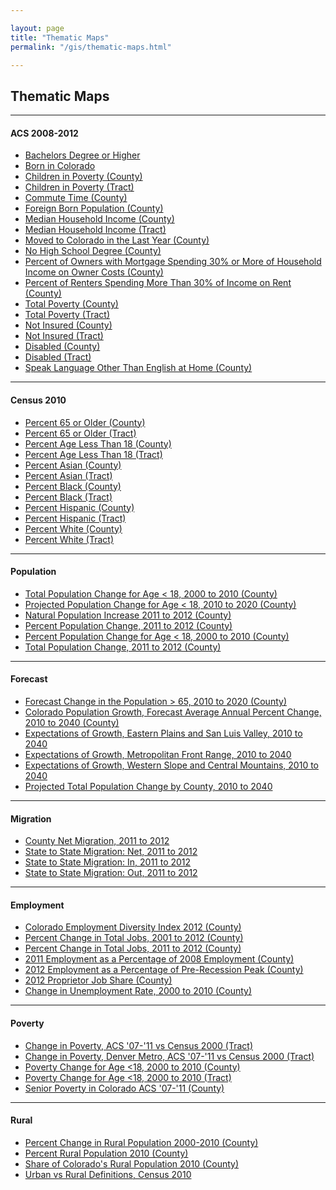 ```yaml
---

layout: page
title: "Thematic Maps"
permalink: "/gis/thematic-maps.html"

---
```


## Thematic Maps

- - -
#### ACS 2008-2012

- [Bachelors Degree or Higher](http://dola.colorado.gov/cms-base/sites/dola.colorado.gov.gis-cms/files/projects/thematic/ACS08_12/BachelorsDegreeOrHigher_County.png)
- [Born in Colorado](http://dola.colorado.gov/cms-base/sites/dola.colorado.gov.gis-cms/files/projects/thematic/ACS08_12/BornInColorado_County.png)
- [Children in Poverty (County)](http://dola.colorado.gov/cms-base/sites/dola.colorado.gov.gis-cms/files/projects/thematic/ACS08_12/ChildrenInPoverty_County.png)
- [Children in Poverty (Tract)](http://dola.colorado.gov/cms-base/sites/dola.colorado.gov.gis-cms/files/projects/thematic/ACS08_12/ChildrenInPoverty_Tract.png)
- [Commute Time (County)](http://dola.colorado.gov/cms-base/sites/dola.colorado.gov.gis-cms/files/projects/thematic/ACS08_12/TravelTime_County.png)
- [Foreign Born Population (County)](http://dola.colorado.gov/cms-base/sites/dola.colorado.gov.gis-cms/files/projects/thematic/ACS08_12/ForeignBornPopulation_County.png)
- [Median Household Income (County)](http://dola.colorado.gov/cms-base/sites/dola.colorado.gov.gis-cms/files/projects/thematic/ACS08_12/MedianHouseholdIncome_County.png)
- [Median Household Income (Tract)](http://dola.colorado.gov/cms-base/sites/dola.colorado.gov.gis-cms/files/projects/thematic/ACS08_12/MedianHouseholdIncome_Tract.png)
- [Moved to Colorado in the Last Year (County)](http://dola.colorado.gov/cms-base/sites/dola.colorado.gov.gis-cms/files/projects/thematic/ACS08_12/MovedToColoradoInLastYear_County.png)
- [No High School Degree (County)](http://dola.colorado.gov/cms-base/sites/dola.colorado.gov.gis-cms/files/projects/thematic/ACS08_12/NoHighSchoolDegree_County.png)
- [Percent of Owners with Mortgage Spending 30% or More of Household Income on Owner Costs (County)](http://dola.colorado.gov/cms-base/sites/dola.colorado.gov.gis-cms/files/projects/thematic/ACS08_12/OwnerCosts_County.png)
- [Percent of Renters Spending More Than 30% of Income on Rent (County)](http://dola.colorado.gov/cms-base/sites/dola.colorado.gov.gis-cms/files/projects/thematic/ACS08_12/RenterCosts_County.png)
- [Total Poverty (County)](http://dola.colorado.gov/cms-base/sites/dola.colorado.gov.gis-cms/files/projects/thematic/ACS08_12/TotalPopulationinPoverty_County.png)
- [Total Poverty (Tract)](http://dola.colorado.gov/cms-base/sites/dola.colorado.gov.gis-cms/files/projects/thematic/ACS08_12/TotalPopulationinPoverty_Tract.png)
- [Not Insured (County)](http://dola.colorado.gov/cms-base/sites/dola.colorado.gov.gis-cms/files/projects/thematic/ACS08_12/Insurance_County.png)
- [Not Insured (Tract)](http://dola.colorado.gov/cms-base/sites/dola.colorado.gov.gis-cms/files/projects/thematic/ACS08_12/Insurance_Tract.png)
- [Disabled (County)](http://dola.colorado.gov/cms-base/sites/dola.colorado.gov.gis-cms/files/projects/thematic/ACS08_12/Disabled_County.png)
- [Disabled (Tract)](http://dola.colorado.gov/cms-base/sites/dola.colorado.gov.gis-cms/files/projects/thematic/ACS08_12/Disabled_Tract.png)
- [Speak Language Other Than English at Home (County)](http://dola.colorado.gov/cms-base/sites/dola.colorado.gov.gis-cms/files/projects/thematic/ACS08_12/LanguageHome_County.png)

- - -

#### Census 2010

- [Percent 65 or Older (County)](http://dola.colorado.gov/cms-base/sites/dola.colorado.gov.gis-cms/files/projects/thematic/Census%202010/Percent%2065%20or%20Older%20(County).pdf)
- [Percent 65 or Older (Tract)](http://dola.colorado.gov/cms-base/sites/dola.colorado.gov.gis-cms/files/projects/thematic/Census%202010/Percent%2065%20or%20Older%20(Tract).pdf)
- [Percent Age Less Than 18 (County)](http://dola.colorado.gov/cms-base/sites/dola.colorado.gov.gis-cms/files/projects/thematic/Census%202010/Percent%20Age%20Less%20Than%2018%20(County).pdf)
- [Percent Age Less Than 18 (Tract)](http://dola.colorado.gov/cms-base/sites/dola.colorado.gov.gis-cms/files/projects/thematic/Census%202010/Percent%20Age%20Less%20Than%2018%20(Tract).pdf)
- [Percent Asian (County)](http://dola.colorado.gov/cms-base/sites/dola.colorado.gov.gis-cms/files/projects/thematic/Census%202010/Percent%20Asian%20(County).pdf)
- [Percent Asian (Tract)](http://dola.colorado.gov/cms-base/sites/dola.colorado.gov.gis-cms/files/projects/thematic/Census%202010/Percent%20Asian%20(Tract).pdf)
- [Percent Black (County)](http://dola.colorado.gov/cms-base/sites/dola.colorado.gov.gis-cms/files/projects/thematic/Census%202010/Percent%20Black%20(County).pdf)
- [Percent Black (Tract)](http://dola.colorado.gov/cms-base/sites/dola.colorado.gov.gis-cms/files/projects/thematic/Census%202010/Percent%20Black%20(Tract).pdf)
- [Percent Hispanic (County)](http://dola.colorado.gov/cms-base/sites/dola.colorado.gov.gis-cms/files/projects/thematic/Census%202010/Percent%20Hispanic%20(County).pdf)
- [Percent Hispanic (Tract)](http://dola.colorado.gov/cms-base/sites/dola.colorado.gov.gis-cms/files/projects/thematic/Census%202010/Percent%20Hispanic%20(Tract).pdf)
- [Percent White (County)](http://dola.colorado.gov/cms-base/sites/dola.colorado.gov.gis-cms/files/projects/thematic/Census%202010/Percent%20White%20(County).pdf)
- [Percent White (Tract)](http://dola.colorado.gov/cms-base/sites/dola.colorado.gov.gis-cms/files/projects/thematic/Census%202010/Percent%20White%20(Tract).pdf)

- - -

#### Population

- [Total Population Change for Age < 18, 2000 to 2010 (County)](http://dola.colorado.gov/cms-base/sites/dola.colorado.gov.gis-cms/files/projects/thematic/Population/Absolute2000to2010.png)
- [Projected Population Change for Age < 18, 2010 to 2020 (County)](http://dola.colorado.gov/cms-base/sites/dola.colorado.gov.gis-cms/files/projects/thematic/Population/Absolute2010to2020.png)
- [Natural Population Increase 2011 to 2012 (County)](http://dola.colorado.gov/cms-base/sites/dola.colorado.gov.gis-cms/files/projects/thematic/Population/NaturalIncrease2011_2012.png)
- [Percent Population Change, 2011 to 2012 (County)](http://dola.colorado.gov/cms-base/sites/dola.colorado.gov.gis-cms/files/projects/thematic/Population/PctChg11to12.png)
- [Percent Population Change for Age < 18, 2000 to 2010 (County)](http://dola.colorado.gov/cms-base/sites/dola.colorado.gov.gis-cms/files/projects/thematic/Population/Percent2000to2010.png)
- [Total Population Change, 2011 to 2012 (County)](http://dola.colorado.gov/cms-base/sites/dola.colorado.gov.gis-cms/files/projects/thematic/Population/TtlChg11to12.png)

- - -

#### Forecast

- [Forecast Change in the Population > 65, 2010 to 2020 (County)](http://dola.colorado.gov/cms-base/sites/dola.colorado.gov.gis-cms/files/projects/thematic/Forecast/Chg65Plus1020.png)
- [Colorado Population Growth, Forecast Average Annual Percent Change, 2010 to 2040 (County)](http://dola.colorado.gov/cms-base/sites/dola.colorado.gov.gis-cms/files/projects/thematic/Forecast/Forecast.png)
- [Expectations of Growth, Eastern Plains and San Luis Valley, 2010 to 2040](http://dola.colorado.gov/cms-base/sites/dola.colorado.gov.gis-cms/files/projects/thematic/Forecast/EastPlnsSanLuis.png)
- [Expectations of Growth, Metropolitan Front Range, 2010 to 2040](http://dola.colorado.gov/cms-base/sites/dola.colorado.gov.gis-cms/files/projects/thematic/Forecast/FrontRange.png)
- [Expectations of Growth, Western Slope and Central Mountains, 2010 to 2040](http://dola.colorado.gov/cms-base/sites/dola.colorado.gov.gis-cms/files/projects/thematic/Forecast/WestCentrMtn.png)
- [Projected Total Population Change by County, 2010 to 2040](http://dola.colorado.gov/cms-base/sites/dola.colorado.gov.gis-cms/files/projects/thematic/Forecast/TotalPopChange2010_2040.pdf)

- - -

#### Migration

- [County Net Migration, 2011 to 2012](http://dola.colorado.gov/cms-base/sites/dola.colorado.gov.gis-cms/files/projects/thematic/Migration/NetMigration2011_2012.png)
- [State to State Migration: Net, 2011 to 2012](http://dola.colorado.gov/cms-base/sites/dola.colorado.gov.gis-cms/files/projects/thematic/Migration/State2StateMigrationNet.png)
- [State to State Migration: In, 2011 to 2012](http://dola.colorado.gov/cms-base/sites/dola.colorado.gov.gis-cms/files/projects/thematic/Migration/State2StateMigrationIn.png)
- [State to State Migration: Out, 2011 to 2012](http://dola.colorado.gov/cms-base/sites/dola.colorado.gov.gis-cms/files/projects/thematic/Migration/State2StateMigrationOut.png)

- - -

#### Employment

- [Colorado Employment Diversity Index 2012 (County)](http://dola.colorado.gov/cms-base/sites/dola.colorado.gov.gis-cms/files/projects/thematic/Employment/CEDI_2012.png)
- [Percent Change in Total Jobs, 2001 to 2012 (County)](http://dola.colorado.gov/cms-base/sites/dola.colorado.gov.gis-cms/files/projects/thematic/Employment/JobGrowth2001_2012.png)
- [Percent Change in Total Jobs, 2011 to 2012 (County)](http://dola.colorado.gov/cms-base/sites/dola.colorado.gov.gis-cms/files/projects/thematic/Employment/JobGrowth2011_2012.png)
- [2011 Employment as a Percentage of 2008 Employment (County)](http://dola.colorado.gov/cms-base/sites/dola.colorado.gov.gis-cms/files/projects/thematic/Employment/JobLoss.png)
- [2012 Employment as a Percentage of Pre-Recession Peak (County)](http://dola.colorado.gov/cms-base/sites/dola.colorado.gov.gis-cms/files/projects/thematic/Employment/OffPeakEmployment.png)
- [2012 Proprietor Job Share (County)](http://dola.colorado.gov/cms-base/sites/dola.colorado.gov.gis-cms/files/projects/thematic/Employment/PJobShare2012.png)
- [Change in Unemployment Rate, 2000 to 2010 (County)](http://dola.colorado.gov/cms-base/sites/dola.colorado.gov.gis-cms/files/projects/thematic/Employment/UnemploymentChange.png)

- - -

#### Poverty

- [Change in Poverty, ACS '07-'11 vs Census 2000 (Tract)](http://dola.colorado.gov/cms-base/sites/dola.colorado.gov.gis-cms/files/projects/thematic/Poverty/ComparePoverty.png)
- [Change in Poverty, Denver Metro, ACS '07-'11 vs Census 2000 (Tract)](http://dola.colorado.gov/cms-base/sites/dola.colorado.gov.gis-cms/files/projects/thematic/Poverty/ComparePovertyMetro.png)
- [Poverty Change for Age &lt;18, 2000 to 2010 (County)](http://dola.colorado.gov/cms-base/sites/dola.colorado.gov.gis-cms/files/projects/thematic/Poverty/PovertyChgCounty2000to2010.png)
- [Poverty Change for Age &lt;18, 2000 to 2010 (Tract)](http://dola.colorado.gov/cms-base/sites/dola.colorado.gov.gis-cms/files/projects/thematic/Poverty/PovertyChgTract2000to2010.png)
- [Senior Poverty in Colorado ACS '07-'11 (County)](http://dola.colorado.gov/cms-base/sites/dola.colorado.gov.gis-cms/files/projects/thematic/Poverty/SeniorPoverty0711ACS.png)

- - -

#### Rural

- [Percent Change in Rural Population 2000-2010 (County)](http://dola.colorado.gov/cms-base/sites/dola.colorado.gov.gis-cms/files/projects/thematic/Rural/PctChgRuralMap.png)
- [Percent Rural Population 2010 (County)](http://dola.colorado.gov/cms-base/sites/dola.colorado.gov.gis-cms/files/projects/thematic/Rural/PctRuralPopMap.png)
- [Share of Colorado's Rural Population 2010 (County)](http://dola.colorado.gov/cms-base/sites/dola.colorado.gov.gis-cms/files/projects/thematic/Rural/RuralSharePopMap.png)
- [Urban vs Rural Definitions, Census 2010](http://dola.colorado.gov/cms-base/sites/dola.colorado.gov.gis-cms/files/projects/thematic/Rural/UrbanRural.pdf)